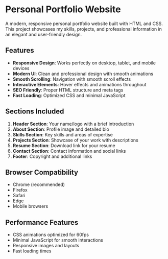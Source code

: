 # Personal Portfolio Website

A modern, responsive personal portfolio website built with HTML and CSS. This project showcases my skills, projects, and professional information in an elegant and user-friendly design.

## Features

- **Responsive Design**: Works perfectly on desktop, tablet, and mobile devices
- **Modern UI**: Clean and professional design with smooth animations
- **Smooth Scrolling**: Navigation with smooth scroll effects
- **Interactive Elements**: Hover effects and animations throughout
- **SEO Friendly**: Proper HTML structure and meta tags
- **Fast Loading**: Optimized CSS and minimal JavaScript

## Sections Included

1. **Header Section**: Your name/logo with a brief introduction
2. **About Section**: Profile image and detailed bio
3. **Skills Section**: Key skills and areas of expertise
4. **Projects Section**: Showcase of your work with descriptions
5. **Resume Section**: Download link for your resume
6. **Contact Section**: Contact information and social links
7. **Footer**: Copyright and additional links


## Browser Compatibility

- Chrome (recommended)
- Firefox
- Safari
- Edge
- Mobile browsers

## Performance Features

- CSS animations optimized for 60fps
- Minimal JavaScript for smooth interactions
- Responsive images and layouts
- Fast loading times

